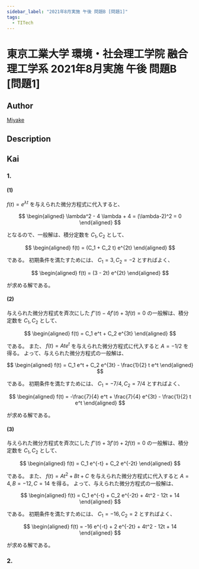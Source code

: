 ```yaml
---
sidebar_label: "2021年8月実施 午後 問題B [問題1]"
tags:
  - TITech
---
```

# 東京工業大学 環境・社会理工学院 融合理工学系 2021年8月実施 午後 問題B \[問題1\]

## **Author**
[Miyake](https://miyake.github.io/exams/index.html)

## **Description**


## **Kai**
### 1.
#### (1)
$f(t)=e^{\lambda t}$ を与えられた微分方程式に代入すると、

$$
  \begin{aligned}
  \lambda^2 - 4 \lambda + 4
  = (\lambda-2)^2
  = 0
  \end{aligned}
$$

となるので、一般解は、積分定数を $C_1, C_2$ として、

$$
  \begin{aligned}
  f(t) = (C_1 + C_2 t) e^{2t}
  \end{aligned}
$$

である。
初期条件を満たすためには、 $C_1=3, C_2=-2$ とすればよく、

$$
  \begin{aligned}
  f(t) = (3 - 2t) e^{2t}
  \end{aligned}
$$

が求める解である。

#### (2)
与えられた微分方程式を斉次にした $f''(t)-4f'(t)+3f(t)=0$ の一般解は、積分定数を $C_1, C_2$ として、

$$
\begin{aligned}
f(t) = C_1 e^t + C_2 e^{3t}
\end{aligned}
$$

である。
また、 $f(t)=Ate^t$ を与えられた微分方程式に代入すると $A = -1/2$ を得る。
よって、与えられた微分方程式の一般解は、

$$
\begin{aligned}
f(t) = C_1 e^t + C_2 e^{3t} - \frac{1}{2} t e^t
\end{aligned}
$$

である。
初期条件を満たすためには、 $C_1=-7/4, C_2=7/4$ とすればよく、

$$
\begin{aligned}
f(t) = -\frac{7}{4} e^t + \frac{7}{4} e^{3t} - \frac{1}{2} t e^t
\end{aligned}
$$

が求める解である。

#### (3)
与えられた微分方程式を斉次にした $f''(t)+3f'(t)+2f(t)=0$ の一般解は、積分定数を $C_1, C_2$ として、

$$
\begin{aligned}
f(t) = C_1 e^{-t} + C_2 e^{-2t}
\end{aligned}
$$

である。
また、 $f(t)=At^2+Bt+C$ を与えられた微分方程式に代入すると $A=4,B=-12,C=14$ を得る。
よって、与えられた微分方程式の一般解は、

$$
\begin{aligned}
f(t) = C_1 e^{-t} + C_2 e^{-2t} + 4t^2 - 12t + 14
\end{aligned}
$$

である。
初期条件を満たすためには、 $C_1=-16, C_2=2$ とすればよく、

$$
\begin{aligned}
f(t) = -16 e^{-t} + 2 e^{-2t} + 4t^2 - 12t + 14
\end{aligned}
$$

が求める解である。

### 2.